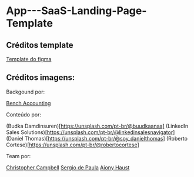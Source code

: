 # App---SaaS-Landing-Page-Template

## Créditos template

[Template do figma](https://www.figma.com/file/uGmNORHkzG5dVn7CTXltzD/Team-App---SaaS-Landing-Page-Template-(Community)?node-id=42%3A1352&mode=dev)


## Créditos imagens:

Backgound por:

[Bench Accounting](https://unsplash.com/pt-br/@benchaccounting)

Conteúdo por:

(Budka Damdinsuren)[https://unsplash.com/pt-br/@buudkaanaa]
(LinkedIn Sales Solutions)[https://unsplash.com/pt-br/@linkedinsalesnavigator]
(Daniel Thomas)[https://unsplash.com/pt-br/@soy_danielthomas]
(Roberto Cortese)[https://unsplash.com/pt-br/@robertocortese]

Team por:

[Christopher Campbell](https://unsplash.com/pt-br/@chrisjoelcampbell)
[Sergio de Paula](https://unsplash.com/pt-br/@sspaula)
[Aiony Haust](https://unsplash.com/pt-br/@aiony)